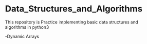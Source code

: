 # Data_Structures_and_Algorithms
This repository is Practice implementing basic data structures and algorithms in python3

-Dynamic Arrays
